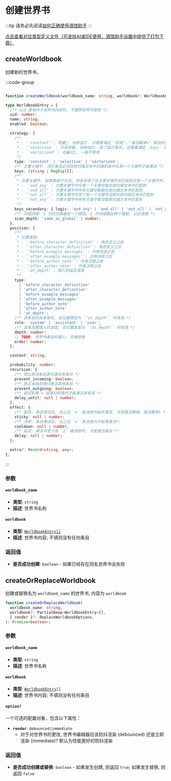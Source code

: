# 创建世界书

:::tip
请务必先阅读[如何正确使用酒馆助手](/guide/基本用法/如何正确使用酒馆助手.md)
:::

[点击查看对应类型定义文件（可发给AI或IDE使用，酒馆助手设置中提供了打包下载）](https://github.com/N0VI028/JS-Slash-Runner/blob/main/%40types/function/worldbook.d.ts)

<CustomTOC />

## createWorldbook

创建新的世界书。

:::code-group

```typescript [createWorldbook]

function createWorldbook(worldbook_name: string, worldbook?: WorldbookEntry[]): Promise<boolean>;
```

```typescript [WorldbookEntry]
type WorldbookEntry = {
  /** uid 是相对于世界书内部的, 不要跨世界书使用 */
  uid: number;
  name: string;
  enabled: boolean;

  strategy: {
    /**
     * - `'constant'`: 常量🔵, 俗称蓝灯. 只需要满足 "启用"、"激活概率%" 等别的要求即可.
     * - `'selective'`: 可选项🟢, 俗称绿灯. 除了蓝灯条件, 还需要满足 `keys` 扫描条件
     * - `'vectorized'`: 向量化🔗. 一般不使用
     */
    type: 'constant' | 'selective' | 'vectorized';
    /** 主要关键字. 绿灯条目必须在欲扫描文本中扫描到其中任意一个关键字才能激活 */
    keys: (string | RegExp)[];
    /**
     * 次要关键字. 如果数组不为空, 则条目除了在主要关键字中匹配到任意一个关键字外, 还需要满足:
     * - `'and_any'`: 次要关键字中任意一个关键字能在欲扫描文本中匹配到
     * - `'and_all'`: 次要关键字中所有关键字都能在欲扫描文本中匹配到
     * - `'not_all'`: 次要关键字中至少有一个关键字没能在欲扫描文本中匹配到
     * - `'not_any'`: 次要关键字中所有关键字都没能欲扫描文本中匹配到
     */
    keys_secondary: { logic: 'and_any' | 'and_all' | 'not_all' | 'not_any'; keys: (string | RegExp)[] };
    /** 扫描深度: 1 为仅扫描最后一个楼层, 2 为扫描最后两个楼层, 以此类推 */
    scan_depth: 'same_as_global' | number;
  };
  position: {
    /**
     * 位置类型:
     * - `'before_character_definition'`: 角色定义之前
     * - `'after_character_definition'`: 角色定义之后
     * - `'before_example_messages'`: 示例消息之前
     * - `'after_example_messages'`: 示例消息之后
     * - `'before_author_note'`: 作者注释之前
     * - `'after_author_note'`: 作者注释之后
     * - `'at_depth'`: 插入到指定深度
     */
    type:
      | 'before_character_definition'
      | 'after_character_definition'
      | 'before_example_messages'
      | 'after_example_messages'
      | 'before_author_note'
      | 'after_author_note'
      | 'at_depth';
    /** 该条目的消息身份, 仅位置类型为 `'at_depth'` 时有效 */
    role: 'system' | 'assistant' | 'user';
    /** 该条目要插入的深度, 仅位置类型为 `'at_depth'` 时有效 */
    depth: number;
    // TODO: 世界书条目的插入: 文档链接
    order: number;
  };

  content: string;

  probability: number;
  recursion: {
    /** 禁止其他条目递归激活本条目 */
    prevent_incoming: boolean;
    /** 禁止本条目递归激活其他条目 */
    prevent_outgoing: boolean;
    /** 延迟到第 n 级递归检查时才能激活本条目 */
    delay_until: null | number;
  };
  effect: {
    /** 黏性: 条目激活后, 在之后 `n` 条消息内始终激活, 无视激活策略、激活概率% */
    sticky: null | number;
    /** 冷却: 条目激活后, 在之后 `n` 条消息内不能再激活*/
    cooldown: null | number;
    /** 延迟: 聊天中至少有 `1` 楼消息时, 才能激活条目 */
    delay: null | number;
  };

  extra?: Record<string, any>;
};
```

:::

### 参数

#### `worldbook_name`

- **类型**: `string`
- **描述**: 世界书名称

#### `worldbook`

- **类型**: [`WorldbookEntry[]`](./创建世界书#createworldbook)
- **描述**: 世界书内容; 不填则没有任何条目

### 返回值

- **是否成功创建**: `boolean` - 如果已经存在同名世界书会失败

## createOrReplaceWorldbook

创建或替换名为 `worldbook_name` 的世界书, 内容为 `worldbook`

```typescript
function createOrReplaceWorldbook(
  worldbook_name: string,
  worldbook?: PartialDeep<WorldbookEntry>[],
  { render }?: ReplaceWorldbookOptions,
): Promise<boolean>;
```

### 参数

#### `worldbook_name`

- **类型**: `string`
- **描述**: 世界书名称

#### `worldbook`

- **类型**: [`WorldbookEntry[]`](./创建世界书#createworldbook)
- **描述**: 世界书内容; 不填则没有任何条目

#### `option?`

一个可选的配置对象，包含以下属性：

- **`render`**: `debounced|immediate`
  - 对于对世界书的更改, 世界书编辑器应该防抖渲染 (debounced) 还是立即渲染 (immediate)? 默认为性能更好的防抖渲染

### 返回值

- **是否成功创建或替换**: `boolean` - 如果发生创建, 则返回 `true`; 如果发生替换, 则返回 `false`
